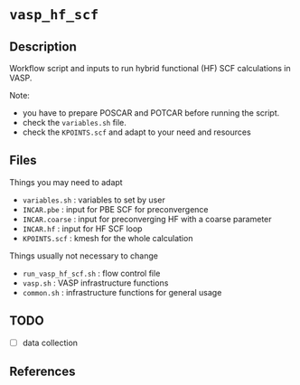 # `vasp_hf_scf`

## Description

Workflow script and inputs to run hybrid functional (HF) SCF calculations in VASP.

Note:
- you have to prepare POSCAR and POTCAR before running the script.
- check the `variables.sh` file.
- check the `KPOINTS.scf` and adapt to your need and resources

## Files

Things you may need to adapt
- `variables.sh` : variables to set by user
- `INCAR.pbe` : input for PBE SCF for preconvergence
- `INCAR.coarse` : input for preconverging HF with a coarse parameter
- `INCAR.hf` : input for HF SCF loop
- `KPOINTS.scf` : kmesh for the whole calculation

Things usually not necessary to change
- `run_vasp_hf_scf.sh` : flow control file
- `vasp.sh` : VASP infrastructure functions
- `common.sh` : infrastructure functions for general usage

## TODO

- [ ] data collection

## References

